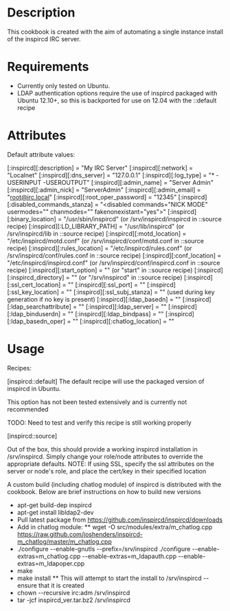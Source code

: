Description
===========

This cookbook is created with the aim of automating a single instance install of the inspircd IRC server.

Requirements
============

* Currently only tested on Ubuntu.
* LDAP authentication options require the use of inspircd packaged with Ubuntu 12.10+, so this is backported for use on 12.04 with the ::default recipe

Attributes
==========

Default attribute values:

[:inspircd][:description] = "My IRC Server"
[:inspircd][:network] = "Localnet"
[:inspircd][:dns_server] = "127.0.0.1"
[:inspircd][:log_type] = "* -USERINPUT -USEROUTPUT"
[:inspircd][:admin_name] = "Server Admin"
[:inspircd][:admin_nick] = "ServerAdmin"
[:inspircd][:admin_email] = "root@irc.local"
[:inspircd][:root_oper_password] = "12345"
[:inspircd][:disabled_commands_stanza] = "<disabled commands=\"NICK MODE\" usermodes=\"\" chanmodes=\"\" fakenonexistant=\"yes\">"
[:inspircd][:binary_location] = "/usr/sbin/inspircd" (or /srv/inspircd/inspircd in ::source recipe)
[:inspircd][:LD_LIBRARY_PATH] = "/usr/lib/inspircd" (or /srv/inspircd/lib in ::source recipe)
[:inspircd][:motd_location] = "/etc/inspircd/motd.conf" (or /srv/inspircd/conf/motd.conf in ::source recipe)
[:inspircd][:rules_location] = "/etc/inspircd/rules.conf" (or /srv/inspircd/conf/rules.conf in ::source recipe)
[:inspircd][:conf_location] = "/etc/inspircd/inspircd.conf" (or /srv/inspircd/conf/inspircd.conf in ::source recipe)
[:inspircd][:start_option] = "" (or "start" in ::source recipe)
[:inspircd][:inspircd_directory] = "" (or "/srv/inspircd" in ::source recipe)
[:inspircd][:ssl_cert_location] = ""
[:inspircd][:ssl_port] = ""
[:inspircd][:ssl_key_location] = ""
[:inspircd][:ssl_subj_stanza] = "" (used during key generation if no key is present)
[:inspircd][:ldap_basedn] = ""
[:inspircd][:ldap_searchattribute] = ""
[:inspircd][:ldap_server] = ""
[:inspircd][:ldap_binduserdn] = ""
[:inspircd][:ldap_bindpass] = ""
[:inspircd][:ldap_basedn_oper] = ""
[:inspircd][:chatlog_location] = ""

Usage
=====


Recipes:

[inspircd::default]
The default recipe will use the packaged version of inspircd in Ubuntu.

This option has not been tested extensively and is currently not recommended

TODO: Need to test and verify this recipe is still working properly



[inspircd::source]

Out of the box, this should provide a working inspircd installation in /srv/inspircd. Simply change your role/node attributes to override the appropriate defaults.
NOTE:  If using SSL, specify the ssl attributes on the server or node's role, and place the cert/key in their specified location


A custom build (including chatlog module) of inspircd is distributed with the cookbook. Below are brief instructions on how to build new versions
* apt-get build-dep inspircd
* apt-get install libldap2-dev
* Pull latest package from https://github.com/inspircd/inspircd/downloads
* Add in chatlog module:
** wget -O src/modules/extra/m_chatlog.cpp https://raw.github.com/joshenders/inspircd-m_chatlog/master/m_chatlog.cpp
*  ./configure --enable-gnutls --prefix=/srv/inspircd ./configure --enable-extras=m_chatlog.cpp --enable-extras=m_ldapauth.cpp --enable-extras=m_ldapoper.cpp
* make
* make install
** This will attempt to start the install to /srv/inspircd -- ensure that it is created
* chown --recursive irc:adm /srv/inspircd
* tar -jcf inspircd_ver.tar.bz2 /srv/inspircd


